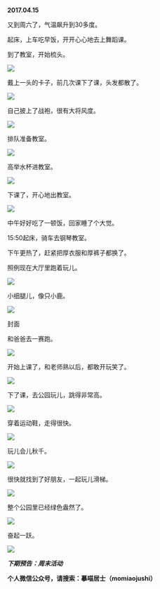 
          
            
**2017.04.15**

又到周六了，气温飙升到30多度。

起床，上车吃早饭，开开心心地去上舞蹈课。

到了教室，开始梳头。




![](img/51001-f3c0a6db917f6767.jpg)




戴上一头的卡子，前几次课下了课，头发都散了。




![](img/51001-22dbcf26e9786ebd.jpg)




自己披上了战袍，很有大将风度。




![](img/51001-4a88e6f682c13ab1.jpg)




排队准备教室。




![](img/51001-612a890f1091ca96.jpg)




高举水杯进教室。




![](img/51001-5a6c00d5da410d13.jpg)




下课了，开心地出教室。




![](img/51001-330ebfeb64ca4486.jpg)




中午好好吃了一顿饭，回家睡了个大觉。

15:50起床，骑车去钢琴教室。

下午更热了，赶紧把厚衣服和厚裤子都换了。

照例现在大厅里跑着玩儿。




![](img/51001-46e69da97fd0cc24.jpg)




小细腿儿，像只小鹿。




![](img/51001-2663285ba45d1000.jpg)

封面


和爸爸去一赛跑。




![](img/51001-2b07107879fad2e7.jpg)




开始上课了，和老师熟以后，都敢开玩笑了。




![](img/51001-eb488764982447b4.jpg)




下了课，去公园玩儿，跳得非常高。




![](img/51001-6e55d943a72809d7.jpg)




穿着运动鞋，走得很快。




![](img/51001-7004c287e9a239a3.jpg)




玩儿会儿秋千。




![](img/51001-17ab4c9c18e5233a.jpg)




很快就找到了好朋友，一起玩儿滑梯。




![](img/51001-560acbae2006fceb.jpg)




整个公园里已经绿色盎然了。




![](img/51001-00d0d62765ab3fcc.jpg)




奋起一跃。




![](img/51001-9d7d6dbd273696de.jpg)





***下期预告：周末活动***


**个人微信公众号，请搜索：摹喵居士（momiaojushi）**

          
        